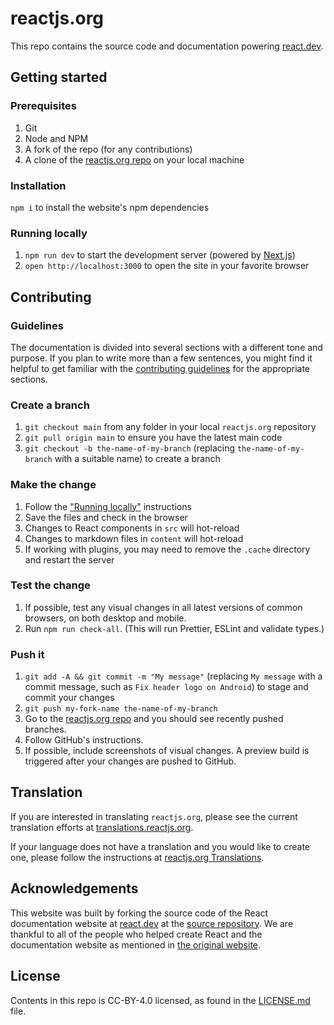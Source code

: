 # reactjs.org

This repo contains the source code and documentation powering [react.dev](https://react.dev/).


## Getting started

### Prerequisites

1. Git
1. Node and NPM
1. A fork of the repo (for any contributions)
1. A clone of the [reactjs.org repo](https://github.com/reactjs/reactjs.org) on your local machine

### Installation

`npm i` to install the website's npm dependencies

### Running locally

1. `npm run dev` to start the development server (powered by [Next.js](https://nextjs.org/))
2. `open http://localhost:3000` to open the site in your favorite browser

## Contributing

### Guidelines

The documentation is divided into several sections with a different tone and purpose. If you plan to write more than a few sentences, you might find it helpful to get familiar with the [contributing guidelines](https://github.com/reactjs/reactjs.org/blob/main/CONTRIBUTING.md#guidelines-for-text) for the appropriate sections.

### Create a branch

1. `git checkout main` from any folder in your local `reactjs.org` repository
1. `git pull origin main` to ensure you have the latest main code
1. `git checkout -b the-name-of-my-branch` (replacing `the-name-of-my-branch` with a suitable name) to create a branch

### Make the change

1. Follow the ["Running locally"](#running-locally) instructions
1. Save the files and check in the browser
  1. Changes to React components in `src` will hot-reload
  1. Changes to markdown files in `content` will hot-reload
  1. If working with plugins, you may need to remove the `.cache` directory and restart the server

### Test the change

1. If possible, test any visual changes in all latest versions of common browsers, on both desktop and mobile.
2. Run `npm run check-all`. (This will run Prettier, ESLint and validate types.)

### Push it

1. `git add -A && git commit -m "My message"` (replacing `My message` with a commit message, such as `Fix header logo on Android`) to stage and commit your changes
1. `git push my-fork-name the-name-of-my-branch`
1. Go to the [reactjs.org repo](https://github.com/reactjs/reactjs.org) and you should see recently pushed branches.
1. Follow GitHub's instructions.
1. If possible, include screenshots of visual changes. A preview build is triggered after your changes are pushed to GitHub.

## Translation

If you are interested in translating `reactjs.org`, please see the current translation efforts at [translations.reactjs.org](https://translations.reactjs.org/).


If your language does not have a translation and you would like to create one, please follow the instructions at [reactjs.org Translations](https://github.com/reactjs/reactjs.org-translation#translating-reactjsorg).

## Acknowledgements

This website was built by forking the source code of the React documentation website at [react.dev](https://react.dev) at the [source repository](https://github.com/reactjs/react.dev).
We are thankful to all of the people who helped create React and the documentation website as mentioned in [the original website](https://react.dev/community/acknowledgements).

## License
Contents in this repo is CC-BY-4.0 licensed, as found in the [LICENSE.md](https://github.com/ReactUnity/reactunity.github.io/blob/main/LICENSE.md) file.
